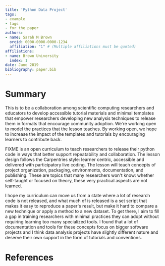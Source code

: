 ```yaml
---
title: 'Python Data Project'
tags:
- example
- tags
- for the paper
authors:
- name: Sarah M Brown
  orcid: 0000-0000-0000-1234
  affiliation: "1" # (Multiple affiliations must be quoted)
affiliations:
- name: Brown University
  index: 1
date: June 2019
bibliography: paper.bib
---
```


# Summary

<!--
List all authors and affiliations.
Describe the submission, and explain its eligibility for JOSE.
Include a _Statement of Need_, explaining how the submitted artifacts contribute to computationally enabled teaching and learning, and describing how they might be adopted by others.
For learning modules, describe the learning objectives, content, instructional design, and experience of use in teaching and learning situations.
Tell us the "story" of the project: how did it come to be?
List key references including a link to the open archive of the sofware or the learning module. -->

This is to be a collaboration among scientific computing researchers and educators to develop accessible tutorial materials and minimal templates that empower researchers developing new analysis techniques to release them in formats that encourage community adoption. We're working open to model the practices that the lesson teaches. By working open, we hope to increase the impact of the templates and tutorials by encouraging learners to contribute back.


FIXME is an open curriculum to teach researchers to release their python code in ways that better support repeatability and collaboration. The lesson design follows the Carpentries style: learner centric, accessible and delivered with participatory live coding.  The lesson will teach concepts of project organization, packaging, environments, documentation, and publishing.  These are topics that many researchers won't know: whether self-taught or focused on theory, these very practical aspects are not learned.

I hope my curriculum can move us from a state where a lot of research code is not released, and what much of is released is a set script that makes it easy to reproduce a paper's result, but make it hard to compare a new technique or apply a method to a new dataset.
To get there, I aim to fill a gap in training researchers with minimal practices they can adopt without requiring learning  too many specialized tools. I found that a lot of documentation and tools for these concepts focus on bigger  software projects and I think data analysis projects have slightly different nature and deserve their own support in the form of tutorials and conventions.

# References
